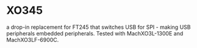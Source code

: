 # XO345
a drop-in replacement for FT245 that switches USB for SPI - making USB peripherals embedded peripherals. Tested with MachXO3L-1300E and MachXO3LF-6900C.
